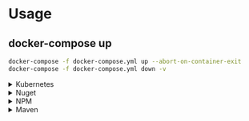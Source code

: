 # Usage

## docker-compose up
```sh
docker-compose -f docker-compose.yml up --abort-on-container-exit
docker-compose -f docker-compose.yml down -v
```

<details>
  <summary>Kubernetes</summary>

### Descrição das variaveis de ambiente
- **DEPLOY_KUBERNETES:** Indica se irá rodar o script que publica os yaml no Kubernetes (`kubectl apply`) 
- **DESTROY_KUBERNETES_ENVIRONMENT:** Indica se irá rodar o script que deleta os yaml no Kubernetes (`kubectl delete`)
- **KUBERNETES_FOLDER:** Caminho dos arquivos yaml para publicação (Default: `/var/release/source`)
- **KUBECONFIG_PATH:** Caminho do kubeconfig para publicação (Default: `/var/release/source/kubeconfig`)
- **KOMPOSE_ENVIRONMENT:** Caso deseja utilizar Kompose para converter yml em yaml, utilizar esta variavel para selecionar o arquivo a ser transformado: `komposeFile="docker-compose.${KOMPOSE_ENVIRONMENT}.yml`"

### Obs:
- Para publicar os yaml no kubernetes, usar `DEPLOY_KUBERNETES:true`
- Para excluir os yaml no kubernetes, usar `DESTROY_KUBERNETES_ENVIRONMENT:true`

```yml
version: '3.5'
services:
  sistema-release:
    image: publicador:latest
    environment:      
      DEPLOY_KUBERNETES: ${DEPLOY_KUBERNETES}
      DESTROY_KUBERNETES_ENVIRONMENT: ${DESTROY_KUBERNETES_ENVIRONMENT}
      KUBERNETES_FOLDER: ${KUBERNETES_FOLDER}
      KUBECONFIG_PATH: ${KUBECONFIG_PATH}
      KOMPOSE_ENVIRONMENT: ${KOMPOSE_ENVIRONMENT}
    volumes:
      - ./exemplos/kubernetes:/var/release/source
```

</details>


<details>
  <summary>Nuget</summary>

### Descrição das variaveis de ambiente
- **DEPLOY_NUGET:** Indica se irá rodar o script que publica pacotes nuget
- **NUGET_LIFECYCLE_VERSION:** Life cycle do pacote Nuget
- **NUGET_REGISTRY:** Registry para publicação do pacote nuget
- **NUGET_USER:** Usuário do registry
- **NUGET_PASS:** Senha do registry


```yml
version: '3.5'
services:
  sistema-release:
    image: publicador:latest
    environment:
      DEPLOY_NUGET: ${DEPLOY_NUGET}
      NUGET_LIFECYCLE_VERSION: ${NUGET_LIFECYCLE_VERSION}
      NUGET_REGISTRY: ${NUGET_REGISTRY}
      NUGET_USER: ${NUGET_USER}
      NUGET_PASS: ${NUGET_PASS}
    volumes:
      - ./exemplos/nuget:/var/release/packages/nuget
```
</details>

<details>
  <summary>NPM</summary>

### Descrição das variaveis de ambiente
- **DEPLOY_NPM:** Indica se irá rodar o script que publica pacotes NPM
- **NPM_LIFECYCLE_VERSION:** Life cycle do pacote NPM
- **NPM_REGISTRY:** Registry para publicação do pacote NPM
- **NPM_USER:** Usuário do registry
- **NPM_PASS:** Senha Usuário do registry
- **NPM_EMAIL:** Email para login do registry

```yml
version: '3.5'

services:
  sistema-release:
    image: publicador:latest
    environment:
      DEPLOY_NPM: ${DEPLOY_NPM}
      NPM_LIFECYCLE_VERSION: ${NPM_LIFECYCLE_VERSION}
      NPM_REGISTRY: ${NPM_REGISTRY}
      NPM_USER: ${NPM_USER}
      NPM_PASS: ${NPM_PASS}
      NPM_EMAIL: ${NPM_EMAIL} 
    volumes:
      - ./exemplos/npm:/var/release/packages/npm
```
</details>

<details>
  <summary>Maven</summary>

#TODO

</details>  
